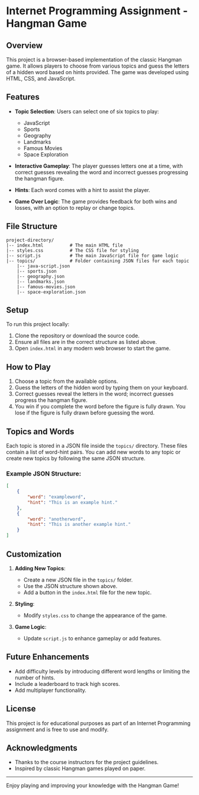 # Internet Programming Assignment - Hangman Game

## Overview
This project is a browser-based implementation of the classic Hangman game. It allows players to choose from various topics and guess the letters of a hidden word based on hints provided. The game was developed using HTML, CSS, and JavaScript.

## Features
- **Topic Selection**: Users can select one of six topics to play:
  - JavaScript
  - Sports
  - Geography
  - Landmarks
  - Famous Movies
  - Space Exploration

- **Interactive Gameplay**: The player guesses letters one at a time, with correct guesses revealing the word and incorrect guesses progressing the hangman figure.

- **Hints**: Each word comes with a hint to assist the player.

- **Game Over Logic**: The game provides feedback for both wins and losses, with an option to replay or change topics.

## File Structure
```
project-directory/
|-- index.html          # The main HTML file
|-- styles.css          # The CSS file for styling
|-- script.js           # The main JavaScript file for game logic
|-- topics/             # Folder containing JSON files for each topic
    |-- java-script.json
    |-- sports.json
    |-- geography.json
    |-- landmarks.json
    |-- famous-movies.json
    |-- space-exploration.json
```

## Setup
To run this project locally:
1. Clone the repository or download the source code.
2. Ensure all files are in the correct structure as listed above.
3. Open `index.html` in any modern web browser to start the game.

## How to Play
1. Choose a topic from the available options.
2. Guess the letters of the hidden word by typing them on your keyboard.
3. Correct guesses reveal the letters in the word; incorrect guesses progress the hangman figure.
4. You win if you complete the word before the figure is fully drawn. You lose if the figure is fully drawn before guessing the word.

## Topics and Words
Each topic is stored in a JSON file inside the `topics/` directory. These files contain a list of word-hint pairs. You can add new words to any topic or create new topics by following the same JSON structure.

### Example JSON Structure:
```json
[
    {
        "word": "exampleword",
        "hint": "This is an example hint."
    },
    {
        "word": "anotherword",
        "hint": "This is another example hint."
    }
]
```

## Customization
1. **Adding New Topics**:
   - Create a new JSON file in the `topics/` folder.
   - Use the JSON structure shown above.
   - Add a button in the `index.html` file for the new topic.

2. **Styling**:
   - Modify `styles.css` to change the appearance of the game.

3. **Game Logic**:
   - Update `script.js` to enhance gameplay or add features.

## Future Enhancements
- Add difficulty levels by introducing different word lengths or limiting the number of hints.
- Include a leaderboard to track high scores.
- Add multiplayer functionality.

## License
This project is for educational purposes as part of an Internet Programming assignment and is free to use and modify.

## Acknowledgments
- Thanks to the course instructors for the project guidelines.
- Inspired by classic Hangman games played on paper.

---
Enjoy playing and improving your knowledge with the Hangman Game!

